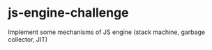 # js-engine-challenge
Implement some mechanisms of JS engine (stack machine, garbage collector, JIT)
